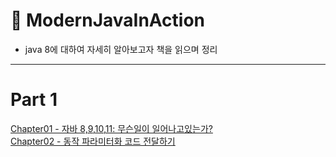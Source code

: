 # 📖 ModernJavaInAction 
* java 8에 대하여 자세히 알아보고자 책을 읽으며 정리
---
# Part 1
<a href = "https://github.com/day0ung/TIL-ModernJavaInAction/blob/main/contents/Chapter01%20-%20%EC%9E%90%EB%B0%94%208%2C9%2C10%2C11:%20%EB%AC%B4%EC%8A%A8%EC%9D%BC%EC%9D%B4%20%EC%9D%BC%EC%96%B4%EB%82%98%EA%B3%A0%EC%9E%88%EB%8A%94%EA%B0%80%3F.md"> Chapter01 - 자바 8,9,10,11: 무슨일이 일어나고있는가? </a>  
<a href = "https://github.com/day0ung/TIL-ModernJavaInAction/blob/main/contents/Chapter02%20-%20%EB%8F%99%EC%9E%91%20%ED%8C%8C%EB%9D%BC%EB%AF%B8%ED%84%B0%ED%99%94%20%EC%BD%94%EB%93%9C%EC%A0%84%EB%8B%AC%ED%95%98%EA%B8%B0.md"> Chapter02 - 동작 파라미터화 코드 전달하기 </a> 


